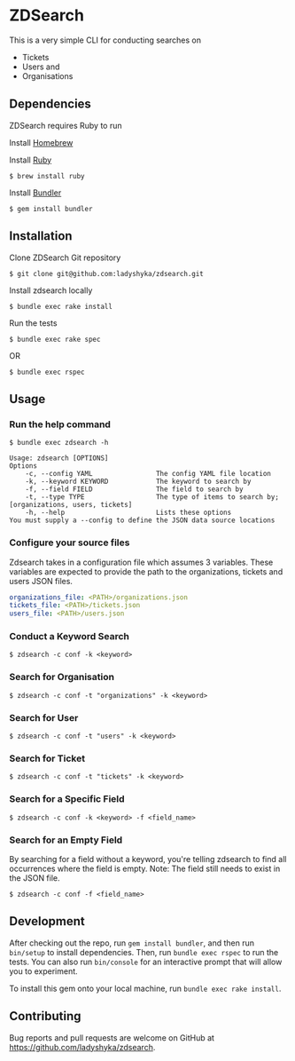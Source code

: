 # ZDSearch

This is a very simple CLI for conducting searches on
* Tickets
* Users and
* Organisations

## Dependencies
ZDSearch requires Ruby to run

Install [Homebrew](https://brew.sh/)

Install [Ruby](https://www.ruby-lang.org/en/documentation/installation/)

	$ brew install ruby

Install [Bundler](http://bundler.io/)

	$ gem install bundler

## Installation

Clone ZDSearch Git repository

	$ git clone git@github.com:ladyshyka/zdsearch.git

Install zdsearch locally

	$ bundle exec rake install
	
Run the tests
	
	$ bundle exec rake spec
	
OR

	$ bundle exec rspec		

## Usage

### Run the help command
	$ bundle exec zdsearch -h
	
```
Usage: zdsearch [OPTIONS]
Options
    -c, --config YAML                The config YAML file location
    -k, --keyword KEYWORD            The keyword to search by
    -f, --field FIELD                The field to search by
    -t, --type TYPE                  The type of items to search by; [organizations, users, tickets]
    -h, --help                       Lists these options
You must supply a --config to define the JSON data source locations
```

### Configure your source files
Zdsearch takes in a configuration file which assumes 3 variables.
These variables are expected to provide the path to the organizations, tickets and users JSON files.
```yaml
organizations_file: <PATH>/organizations.json
tickets_file: <PATH>/tickets.json
users_file: <PATH>/users.json
```

### Conduct a Keyword Search
	
	$ zdsearch -c conf -k <keyword>
	
### Search for Organisation

	$ zdsearch -c conf -t "organizations" -k <keyword>

### Search for User

	$ zdsearch -c conf -t "users" -k <keyword>

### Search for Ticket

	$ zdsearch -c conf -t "tickets" -k <keyword>
	
### Search for a Specific Field

	$ zdsearch -c conf -k <keyword> -f <field_name>
	
### Search for an Empty Field
By searching for a field without a keyword, you're telling zdsearch to find all 
occurrences where the field is empty.
Note: The field still needs to exist in the JSON file.

	$ zdsearch -c conf -f <field_name>		

## Development

After checking out the repo, run `gem install bundler`, 
and then run `bin/setup` to install dependencies. 
Then, run `bundle exec rspec` to run the tests. 
You can also run `bin/console` for an interactive prompt that will allow you to experiment.

To install this gem onto your local machine, run `bundle exec rake install`. 

## Contributing

Bug reports and pull requests are welcome on GitHub at https://github.com/ladyshyka/zdsearch.

